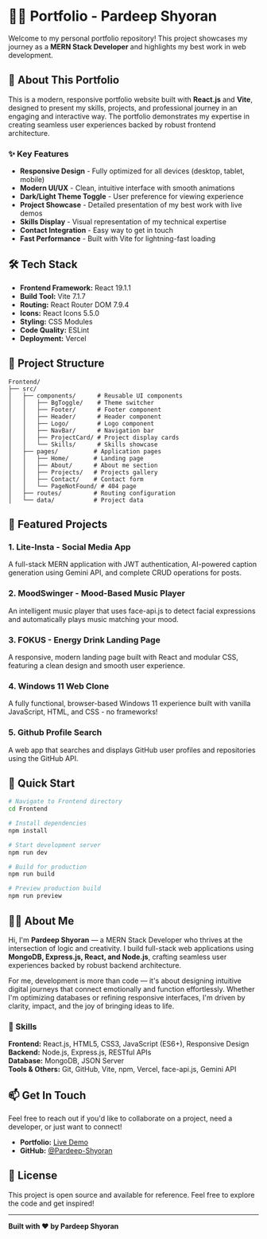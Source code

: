 # 👨‍💻 Portfolio - Pardeep Shyoran

Welcome to my personal portfolio repository! This project showcases my journey as a **MERN Stack Developer** and highlights my best work in web development.

## 🌟 About This Portfolio

This is a modern, responsive portfolio website built with **React.js** and **Vite**, designed to present my skills, projects, and professional journey in an engaging and interactive way. The portfolio demonstrates my expertise in creating seamless user experiences backed by robust frontend architecture.

### ✨ Key Features

- **Responsive Design** - Fully optimized for all devices (desktop, tablet, mobile)
- **Modern UI/UX** - Clean, intuitive interface with smooth animations
- **Dark/Light Theme Toggle** - User preference for viewing experience
- **Project Showcase** - Detailed presentation of my best work with live demos
- **Skills Display** - Visual representation of my technical expertise
- **Contact Integration** - Easy way to get in touch
- **Fast Performance** - Built with Vite for lightning-fast loading

## 🛠️ Tech Stack

- **Frontend Framework:** React 19.1.1
- **Build Tool:** Vite 7.1.7
- **Routing:** React Router DOM 7.9.4
- **Icons:** React Icons 5.5.0
- **Styling:** CSS Modules
- **Code Quality:** ESLint
- **Deployment:** Vercel

## 📂 Project Structure

```
Frontend/
├── src/
│   ├── components/      # Reusable UI components
│   │   ├── BgToggle/    # Theme switcher
│   │   ├── Footer/      # Footer component
│   │   ├── Header/      # Header component
│   │   ├── Logo/        # Logo component
│   │   ├── NavBar/      # Navigation bar
│   │   ├── ProjectCard/ # Project display cards
│   │   └── Skills/      # Skills showcase
│   ├── pages/          # Application pages
│   │   ├── Home/       # Landing page
│   │   ├── About/      # About me section
│   │   ├── Projects/   # Projects gallery
│   │   ├── Contact/    # Contact form
│   │   └── PageNotFound/ # 404 page
│   ├── routes/         # Routing configuration
│   └── data/           # Project data
```

## 🎯 Featured Projects

### 1. **Lite-Insta** - Social Media App
A full-stack MERN application with JWT authentication, AI-powered caption generation using Gemini API, and complete CRUD operations for posts.

### 2. **MoodSwinger** - Mood-Based Music Player
An intelligent music player that uses face-api.js to detect facial expressions and automatically plays music matching your mood.

### 3. **FOKUS** - Energy Drink Landing Page
A responsive, modern landing page built with React and modular CSS, featuring a clean design and smooth user experience.

### 4. **Windows 11 Web Clone**
A fully functional, browser-based Windows 11 experience built with vanilla JavaScript, HTML, and CSS - no frameworks!

### 5. **Github Profile Search**
A web app that searches and displays GitHub user profiles and repositories using the GitHub API.

## 🚀 Quick Start

```bash
# Navigate to Frontend directory
cd Frontend

# Install dependencies
npm install

# Start development server
npm run dev

# Build for production
npm run build

# Preview production build
npm run preview
```

## 👨‍💻 About Me

Hi, I'm **Pardeep Shyoran** — a MERN Stack Developer who thrives at the intersection of logic and creativity. I build full-stack web applications using **MongoDB, Express.js, React, and Node.js**, crafting seamless user experiences backed by robust backend architecture.

For me, development is more than code — it's about designing intuitive digital journeys that connect emotionally and function effortlessly. Whether I'm optimizing databases or refining responsive interfaces, I'm driven by clarity, impact, and the joy of bringing ideas to life.

### 💼 Skills

**Frontend:** React.js, HTML5, CSS3, JavaScript (ES6+), Responsive Design  
**Backend:** Node.js, Express.js, RESTful APIs  
**Database:** MongoDB, JSON Server  
**Tools & Others:** Git, GitHub, Vite, npm, Vercel, face-api.js, Gemini API

## 📫 Get In Touch

Feel free to reach out if you'd like to collaborate on a project, need a developer, or just want to connect!

- **Portfolio:** [Live Demo](https://pardeep-shyoran.vercel.app/)
- **GitHub:** [@Pardeep-Shyoran](https://github.com/Pardeep-Shyoran)

## 📄 License

This project is open source and available for reference. Feel free to explore the code and get inspired!

---

**Built with ❤️ by Pardeep Shyoran**
